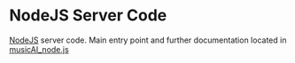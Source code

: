 # NodeJS Server Code
[NodeJS](https://nodejs.org/en/) server code. Main entry point and further documentation located in [musicAI_node.js](https://github.com/pateldeev/cs425_music_ai/blob/main/local_node_server/musicAI_node.js)